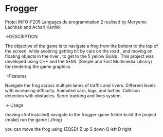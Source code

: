# Frogger
Projet  INFO-F205 Langages de programmation 2
realised by Meryeme Lachhab and Achari Karthik

->DESCRIPTION

The objective of the game is to navigate a frog from the bottom to the top of the screen, while avoiding getting hit by cars on the road , and moving on floating objects in the river , to get to the 5 yellow Goals . This project was developed using C++ and the SFML (Simple and Fast Multimedia Library) for rendering the game graphics.

->Features

Navigate the frog across multiple lanes of traffic and rivers.
Different levels with increasing difficulty.
Animated cars, logs, and turtles.
Collision detection with obstacles.
Score tracking and lives system.

-> Usage

(having sfml installed)
navigate to the frogger-game folder 
build the project (make)
run the game (./frog)

you can move the frog using (ZQSD)
Z up
S down
Q left 
D right




